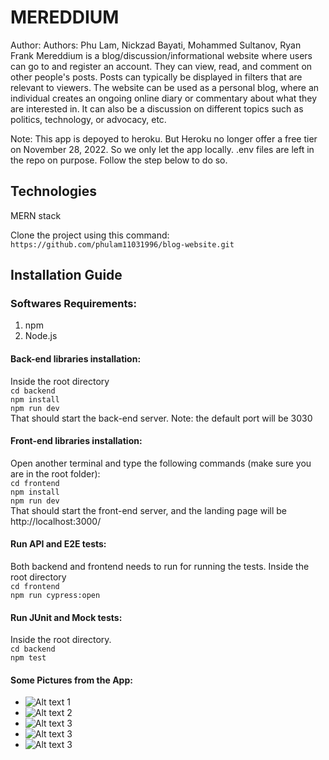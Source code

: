 # MEREDDIUM
Author: Authors: Phu Lam, Nickzad Bayati, Mohammed Sultanov, Ryan Frank
Mereddium is a blog/discussion/informational website where users can go to and register an account. They can view, read, and comment on other people's posts. Posts can typically be displayed in filters that are relevant to viewers. The website can be used as a personal blog, where an individual creates an ongoing online diary or commentary about what they are interested in. It can also be a discussion on different topics such as politics, technology, or advocacy, etc.
 
Note: This app is depoyed to heroku. But Heroku no longer offer a free tier on November 28, 2022.
So we only let the app locally. .env files are left in the repo on purpose. Follow the step below to do so. 

## Technologies
MERN stack

Clone the project using this command:
`https://github.com/phulam11031996/blog-website.git`

## Installation Guide
### Softwares Requirements:
1) npm
2) Node.js

#### Back-end libraries installation:
Inside the root directory<br />
`cd backend` <br />
`npm install` <br />
`npm run dev` <br />
That should start the back-end server. Note: the default port will be 3030

#### Front-end libraries installation:
Open another terminal and type the following commands (make sure you are in the root folder):<br />
`cd frontend`<br />
`npm install`<br />
`npm run dev`<br />
That should start the front-end server, and the landing page will be http://localhost:3000/

#### Run API and E2E tests:
Both backend and frontend needs to run for running the tests. Inside the root directory<br />
`cd frontend`<br />
`npm run cypress:open`<br />

#### Run JUnit and Mock tests:
Inside the root directory.<br />
`cd backend`<br />
`npm test`<br />

#### Some Pictures from the App:
* ![Alt text 1](https://res.cloudinary.com/dak2sbffy/image/upload/v1687237658/Screen_Shot_2023-06-19_at_9.58.38_PM_wzq6yy.png)
* ![Alt text 2](https://res.cloudinary.com/dak2sbffy/image/upload/v1687237656/Screen_Shot_2023-06-19_at_9.59.32_PM_m4qrfn.png)
* ![Alt text 3](https://res.cloudinary.com/dak2sbffy/image/upload/v1687237657/Screen_Shot_2023-06-19_at_9.59.19_PM_yfawdl.png)
* ![Alt text 3](https://res.cloudinary.com/dak2sbffy/image/upload/v1687237656/Screen_Shot_2023-06-19_at_9.59.48_PM_hugg05.png)
* ![Alt text 3](https://res.cloudinary.com/dak2sbffy/image/upload/v1687237657/Screen_Shot_2023-06-19_at_9.59.19_PM_yfawdl.png)
